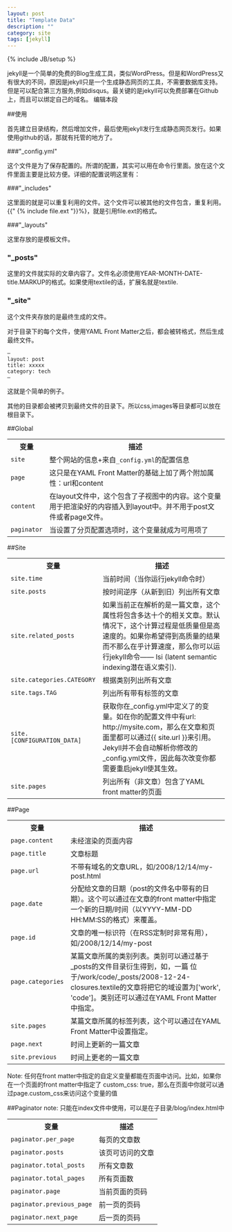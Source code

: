 ```yaml
---
layout: post
title: "Template Data"
description: ""
category: site
tags: [jekyll]
---
```

{% include JB/setup %}



jekyll是一个简单的免费的Blog生成工具，类似WordPress。但是和WordPress又有很大的不同，原因是jekyll只是一个生成静态网页的工具，不需要数据库支持。但是可以配合第三方服务,例如disqus。最关键的是jekyll可以免费部署在Github上，而且可以绑定自己的域名。
编辑本段

##使用

首先建立目录结构，然后增加文件，最后使用jekyll发行生成静态网页发行。如果使用github的话，那就有托管的地方了。


###"_config.yml"

这个文件是为了保存配置的。所谓的配置，其实可以用在命令行里面。放在这个文件里面主要是比较方便。详细的配置说明这里有：

###"_includes"

这里面的就是可以重复利用的文件。这个文件可以被其他的文件包含，重复利用。{{" {% include file.ext "}}%}，就是引用file.ext的格式。

###"_layouts"

这里存放的是模板文件。

### "_posts"

这里的文件就实际的文章内容了。文件名必须使用YEAR-MONTH-DATE-title.MARKUP的格式。如果使用textile的话，扩展名就是textile.

### "_site" 

这个文件夹存放的是最终生成的文件。

对于目录下的每个文件，使用YAML Front Matter之后，都会被转格式，然后生成最终文件。

	—
	layout: post
	title: xxxxx
	category: tech
	—
这就是个简单的例子。

其他的目录都会被拷贝到最终文件的目录下。所以css,images等目录都可以放在根目录下。

##Global
<table>
	<tr>
		<th>变量</th>
		<th>描述</th>
	</tr>
	<tr>
		<td><code>site</code></td>
		<td>
			整个网站的信息+来自<code>_config.yml</code>的配置信息
		</td>		
	</tr>
	<tr>
		<td><code>page</code></td>
		<td>
			这只是在YAML Front Matter的基础上加了两个附加属性：url和content
		</td>		
	</tr>
	<tr>
		<td><code>content</code></td>
		<td>
			在layout文件中，这个包含了子视图中的内容。这个变量用于把渲染好的内容插入到layout中。并不用于post文件或者page文件。
		</td>		
	</tr>
	<tr>
		<td><code>paginator</code></td>
		<td>
			当设置了分页配置选项时，这个变量就成为可用项了
		</td>		
	</tr>
</table>



##Site

<table>
	<tr>
		<th>变量</th>
		<th>描述</th>
	</tr>
	<tr>
		<td><code>site.time</code></td>
		<td>
			当前时间（当你运行jekyll命令时）
		</td>		
	</tr>
	<tr>
		<td><code>site.posts</code></td>
		<td>
			按时间逆序（从新到旧）列出所有文章
		</td>		
	</tr>
	<tr>
		<td><code>site.related_posts</code></td>
		<td>
			如果当前正在解析的是一篇文章，这个属性将包含多达十个的相关文章。默认情况下，这个计算过程是低质量但是高速度的。如果你希望得到高质量的结果而不那么在乎计算速度，那么你可以运行jekyll命令—— lsi (latent semantic indexing潜在语义索引).
		</td>		
	</tr>
	<tr>
		<td><code>site.categories.CATEGORY</code></td>
		<td>
			根据类别列出所有文章
		</td>		
	</tr>
	<tr>
		<td><code>site.tags.TAG</code></td>
		<td>
			列出所有带有标签的文章
		</td>		
	</tr>
	<tr>
		<td><code>site.[CONFIGURATION_DATA]</code></td>
		<td>
			获取你在_config.yml中定义了的变量。如在你的配置文件中有url: http://mysite.com，那么在文章和页面里都可以通过{{ site.url }}来引用。Jekyll并不会自动解析你修改的_config.yml文件，因此每次改变你都需要重启jekyll使其生效。
		</td>		
	</tr>
	<tr>
		<td><code>site.pages</code></td>
		<td>
			列出所有（非文章）包含了YAML front matter的页面
		</td>		
	</tr>
</table>

##Page

<table>
	<tr>
		<th>变量</th>
		<th>描述</th>
	</tr>
	<tr>
		<td><code>page.content</code></td>
		<td>
			未经渲染的页面内容
		</td>		
	</tr>
	<tr>
		<td><code>page.title</code></td>
		<td>
			文章标题
		</td>		
	</tr>
	<tr>
		<td><code>page.url</code></td>
		<td>
			不带有域名的文章URL，如/2008/12/14/my-post.html
		</td>		
	</tr>
	<tr>
		<td><code>page.date</code></td>
		<td>
			分配给文章的日期（post的文件名中带有的日期）。这个可以通过在文章的front matter中指定一个新的日期/时间（以YYYY-MM-DD HH:MM:SS的格式）来覆盖。
		</td>		
	</tr>
	<tr>
		<td><code>page.id</code></td>
		<td>
			文章的唯一标识符（在RSS定制时非常有用），如/2008/12/14/my-post
		</td>		
	</tr>
	<tr>
		<td><code>page.categories</code></td>
		<td>
			某篇文章所属的类别列表。类别可以通过基于_posts的文件目录衍生得到，如，一篇 位于/work/code/_posts/2008-12-24-closures.textile的文章将把它的域设置为['work', 'code']。类别还可以通过在YAML Front Matter中指定。
		</td>		
	</tr>
	<tr>
		<td><code>site.pages</code></td>
		<td>
			某篇文章所属的标签列表，这个可以通过在YAML Front Matter中设置指定。
		</td>		
	</tr>
	<tr>
		<td><code>page.next</code></td>
		<td>
			时间上更新的一篇文章
		</td>		
	</tr>
	<tr>
		<td><code>site.previous</code></td>
		<td>
			时间上更老的一篇文章
		</td>		
	</tr>
</table>

Note: 任何在front matter中指定的自定义变量都能在页面中访问。比如，如果你在一个页面的front matter中指定了 custom_css: true，那么在页面中你就可以通过page.custom_css来访问这个变量的值

##Paginator
note: 只能在index文件中使用，可以是在子目录/blog/index.html中

<table>
	<tr>
		<th>变量</th>
		<th>描述</th>
	</tr>
	<tr>
		<td><code>paginator.per_page</code></td>
		<td>
			每页的文章数
		</td>		
	</tr>
	<tr>
		<td><code>paginator.posts</code></td>
		<td>
			该页可访问的文章
		</td>		
	</tr>
	<tr>
		<td><code>paginator.total_posts</code></td>
		<td>
			所有文章数
		</td>		
	</tr>
	<tr>
		<td><code>paginator.total_pages</code></td>
		<td>
			所有页面数
		</td>		
	</tr>
	<tr>
		<td><code>paginator.page</code></td>
		<td>
			当前页面的页码
		</td>		
	</tr>
	<tr>
		<td><code>paginator.previous_page</code></td>
		<td>
			前一页的页码
		</td>		
	</tr>
	<tr>
		<td><code>paginator.next_page</code></td>
		<td>
			后一页的页码
		</td>		
	</tr>
</table>

